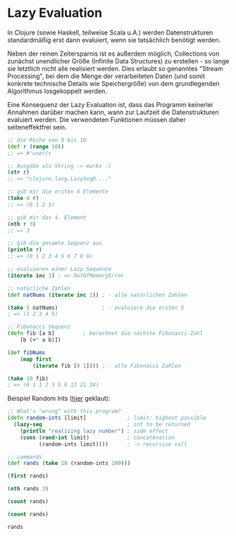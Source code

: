 # Lazy Evaluation

In Clojure (sowie Haskell, teilweise Scala u.A.) werden Datenstrukturen standardmäßig erst dann evaluiert, wenn sie tatsächlich benötigt werden.

Neben der reinen Zeitersparnis ist es außerdem möglich, Collections von zunächst unendlicher Größe (Infinite Data Structures) zu erstellen - so lange sie letztlich nicht alle realisiert werden.
Dies erlaubt so genanntes "Stream Processing", bei dem die Menge der verarbeiteten Daten (und somit konkrete technische Details wie Speichergröße) von dem grundlegenden Algorithmus losgekoppelt werden.

Eine Konsequenz der Lazy Evaluation ist, dass das Programm keinerlei Annahmen darüber machen kann, wann zur Laufzeit die Datenstrukturen evaluiert werden. Die verwendeten Funktionen müssen daher seiteneffektfrei sein.

```Clojure
;; die Reihe von 0 bis 10
(def r (range 10))
;; => #'user/r

;; Ausgabe als String -> murks :(
(str r)
;; => "clojure.lang.LazySeq@...."

;; gib mir die ersten 4 Elemente
(take 4 r)
;; => (0 1 2 3)

;; gib mir das 4. Element
(nth r 3)
;; => 3

;; gib die gesamte Sequenz aus
(println r)
;; => (0 1 2 3 4 5 6 7 8 9)
```

```Clojure
;; evaluieren einer Lazy Sequence
(iterate inc 1) ; => OutOfMemoryError

;; natürliche Zahlen
(def natNums (iterate inc 1)) ; - alle natürlichen Zahlen

(take 5 natNums)              ; - evaluiere die ersten 5
; => (1 2 3 4 5)

;; Fibonacci Sequenz
(defn fib [a b]         ; berechnet die nächste Fibonacci-Zahl
    [b (+' a b)])

(def fibNums
    (map first
        (iterate fib [0 1]))) ; - alle Fibonacci Zahlen

(take 10 fib)
; => (0 1 1 2 3 5 8 13 21 34)
```

Beispiel Random Ints ([hier](https://www.youtube.com/watch?v=ii-ajztxALM) geklaut):

```Clojure
;; What's "wrong" with this program?
(defn random-ints [limit]             ; limit: highest possible
  (lazy-seq                           ; int to be returned
    (println "realizing lazy number") ; side effect
    (cons (rand-int limit)            ; concatenation
          (random-ints limit))))      ; -> recursive call

;; commands
(def rands (take 10 (random-ints 100)))

(first rands)

(nth rands 3)

(count rands)

(count rands)

rands
```

